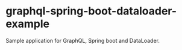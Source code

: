 # graphql-spring-boot-dataloader-example
Sample application for GraphQL, Spring boot and DataLoader.
